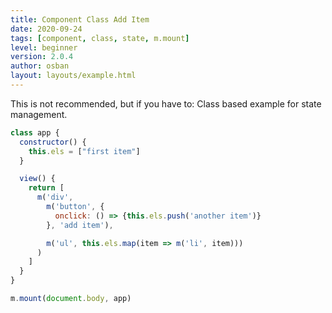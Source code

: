 ```yaml
---
title: Component Class Add Item
date: 2020-09-24
tags: [component, class, state, m.mount]
level: beginner
version: 2.0.4
author: osban
layout: layouts/example.html
---
```


This is not recommended, but if you have to:
Class based example for state management.

~~~js
class app {
  constructor() {
    this.els = ["first item"]
  }

  view() {
    return [
      m('div',
        m('button', {
          onclick: () => {this.els.push('another item')}
        }, 'add item'),

        m('ul', this.els.map(item => m('li', item)))
      )
    ]
  }
}

m.mount(document.body, app)
~~~
